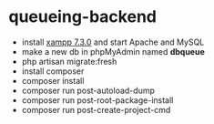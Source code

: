 # queueing-backend 

- install [xampp 7.3.0](https://sourceforge.net/projects/xampp/files/XAMPP%20Windows/7.3.0/) and start Apache and MySQL
- make a new db in phpMyAdmin named **dbqueue**
- php artisan migrate:fresh
- install composer
- composer install
- composer run post-autoload-dump
- composer run post-root-package-install
- composer run post-create-project-cmd